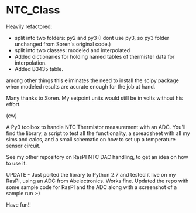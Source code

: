 NTC_Class
=========
Heavily refactored:
  * split into two folders: py2 and py3 (I dont use py3, so py3 folder unchanged from Soren's original code.)
  * split into two classes: modeled and interpolated
  * Added dictionaries for holding named tables of thermister data for interpolation.
  * Added B3435 table.

among other things this eliminates the need to install the scipy
package when modeled results are acurate enough for the job at hand.

Many thanks to Soren.  My setpoint units would still be in volts without his effort.

(cw)

A Py3 toolbox to handle NTC Thermistor measurement with an ADC.
You'll find the library, a script to test all the functionality,
a spreadsheet with all my sims and calcs, and a small schematic on
how to set up a temperature sensor circuit.

See my other repository on RasPI NTC DAC handling, to get an idea on
how to use it. 

UPDATE - Just ported the library to Python 2.7 and tested it live on my 
RasPI, using an ADC from Abelectronics. Works fine.
Updated the repo with some sample code for RasPI and the ADC along with a
screenshot of a sample run :-)


Have fun!!
